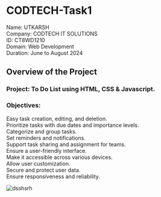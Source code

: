 # CODTECH-Task1
Name: UTKARSH <br>
Company: CODTECH IT SOLUTIONS <br>
ID: CT8WD1210 <br>
Domain: Web Development <br>
Duration: June to August 2024 <br>

## Overview of the Project

### Project: To Do List using HTML, CSS & Javascript.

### Objectives:
Easy task creation, editing, and deletion. <br>
Prioritize tasks with due dates and importance levels. <br>
Categorize and group tasks. <br>
Set reminders and notifications. <br>
Support task sharing and assignment for teams. <br>
Ensure a user-friendly interface. <br>
Make it accessible across various devices. <br>
Allow user customization. <br>
Secure and protect user data. <br>
Ensure responsiveness and reliability. <br>

![dsshsrh](https://github.com/user-attachments/assets/20e68d85-286e-4bcb-9406-3491dd7eb64d)




